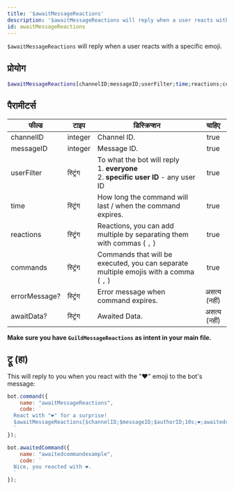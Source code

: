 ```yaml
---
title: '$awaitMessageReactions'
description: '$awaitMessageReactions will reply when a user reacts with a specific emoji.'
id: awaitMessageReactions
---
```


`$awaitMessageReactions` will reply when a user reacts with a specific emoji.

## प्रोयोग

```php
$awaitMessageReactions[channelID;messageID;userFilter;time;reactions;commands;errorMessage?;awaitData?]
```

## पैरामीटर्स

| फील्ड         | टाइप     | डिस्क्रिप्शन                                                                                               |    चाहिए     |
| ------------- | -------- | ---------------------------------------------------------------------------------------------------------- |:------------:|
| channelID     | integer  | Channel ID.                                                                                                |     true     |
| messageID     | integer  | Message ID.                                                                                                |     true     |
| userFilter    | स्ट्रिंग | To what the bot will reply <br /> 1. **everyone** <br /> 2. **specific user ID** - any user ID |     true     |
| time          | स्ट्रिंग | How long the command will last / when the command expires.                                                 |     true     |
| reactions     | स्ट्रिंग | Reactions, you can add multiple by separating them with commas ( `,` )                                     |     true     |
| commands      | स्ट्रिंग | Commands that will be executed, you can separate multiple emojis with a comma ( `,` )                      |     true     |
| errorMessage? | स्ट्रिंग | Error message when command expires.                                                                        | असत्य (नहीं) |
| awaitData?    | स्ट्रिंग | Awaited Data.                                                                                              | असत्य (नहीं) |

**Make sure you have `GuildMessageReactions` as intent in your main file.**

## ट्रू (हा)

This will reply to you when you react with the "❤️" emoji to the bot's message:

```js
bot.command({
    name: "awaitMessageReactions",
    code: `
  React with "❤️" for a surprise! 
  $awaitMessageReactions[$channelID;$messageID;$authorID;10s;❤️;awaitedcommandexample;Whoops! You didn't react in time..]
  `
});

bot.awaitedCommand({
    name: "awaitedcommandexample",
    code: `
  Nice, you reacted with ❤️.
  `
});
```
